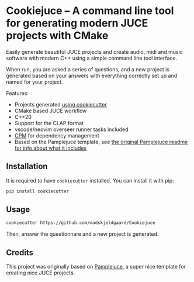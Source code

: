 # Cookiejuce – A command line tool for generating modern JUCE projects with CMake

Easily generate beautiful JUCE projects and create audio, midi and music software with modern C++ using a simple command line tool interface.

When run, you are asked a series of questions, and a new project is generated based on your answers with everything correctly set up and named for your project.

Features:
- Projects generated [using cookiecutter](https://cookiecutter.readthedocs.io/en/stable/)
- CMake based JUCE workflow
- C++20
- Support for the CLAP format
- vscode/neovim overseer runner tasks included
- [CPM](https://github.com/cpm-cmake/CPM.cmake) for dependency management
- Based on the Pamplejuce template, see [the original Pamplejuce readme for info about what it includes](PAMPLEJUCE_README.md)

## Installation

It is required to have `cookiecutter` installed. You can install it with pip:

```bash
pip install cookiecutter
```
## Usage

```bash
cookiecutter https://github.com/madskjeldgaard/Cookiejuce
```

Then, answer the questionnare and a new project is generated.

## Credits

This project was originally based on [Pamplejuce](https://github.com/sudara/pamplejuce), a super nice template for creating nice JUCE projects.


